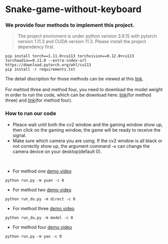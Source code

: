 # Snake-game-without-keyboard

### We provide four methods to implement this project.
>The project enviroment is under python version 3.9.15 with pytorch version 1.11.3 and CUDA version 11.3.
>Please install the project dependency first.
```shell
pip install torch==1.11.0+cu113 torchvision==0.12.0+cu113 torchaudio==0.11.0 --extra-index-url https://download.pytorch.org/whl/cu113
pip install -r requirements.txt
```
The detail discription for those methods can be viewed at this [link][7].
<br/><br/>
For mehtod three and method four, you need to download the model weight in order to run the code, which can be download here: [link][1](for method three) and [link][2](for method four).

### How to run our code
+ Pleace wait until both the cv2 window and the gaming window show up, then click on the gaming window, the game will be ready to receive the signal.
+ Make sure which camera you are using. If the cv2 window is all black or not correctly show up, the argument command **``-c``** can change the camera device on your desktop(default 0).

<br/>

+ For method one [demo video][3]
```shell
python run.py -m yuan -c 0
```
+ For method two [demo video][4]
```shell
python run_du.py -m direct -c 0
```
+ For method three [demo video][5]
```shell
python run_du.py -m model -c 0
```
+ For method four [demo video][6]
```shell
python run.py -m yao -c 0
```

[1]: https://drive.google.com/file/d/1piKJIC01_I6YVz0juqCiy3kJXS4JDZhx/view?usp=share_link
[2]: https://drive.google.com/file/d/1OAMp327bKV47KRWz5aL9YpPZnS0RYQvE/view?usp=share_link
[3]: https://youtu.be/fEIULEbItR0
[4]: https://youtu.be/Uqw-957p3hk
[5]: https://youtu.be/j_IDteFhxGU
[6]: https://youtu.be/gAEc_gp_bGc
[7]: https://drive.google.com/file/d/1C6JxV3YIs_KnUhMO4V01gIq5F1S3yj_V/view?usp=share_link
